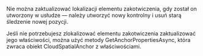 Nie można zaktualizować lokalizacji elementu zakotwiczenia, gdy został on utworzony w usłudze — należy utworzyć nowy kontrolny i usuń starą śledzenie nowej pozycji.

Jeśli nie potrzebujesz zlokalizować elementu zakotwiczenia zaktualizować jego właściwości, można użyć metody GetAnchorPropertiesAsync, która zwraca obiekt CloudSpatialAnchor z właściwościami.
